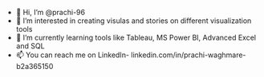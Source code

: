 - 👋 Hi, I’m @prachi-96
- 👀 I’m interested in creating visulas and stories on different visualization tools
- 🌱 I’m currently learning tools like Tableau, MS Power BI, Advanced Excel and SQL
- 📫 You can reach me on LinkedIn- linkedin.com/in/prachi-waghmare-b2a365150

<!---
prachi-96/prachi-96 is a ✨ special ✨ repository because its `README.md` (this file) appears on your GitHub profile.
You can click the Preview link to take a look at your changes.
--->
